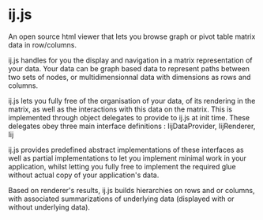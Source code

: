 # ij.js
An open source html viewer that lets you browse graph or pivot table matrix data in row/columns.

ij.js handles for you the display and navigation in a matrix representation of your data. Your data can be graph based data to represent paths between two sets of nodes, or multidimensionnal data with dimensions as rows and columns.

ij.js lets you fully free of the organisation of your data, of its rendering in the matrix, as well as the interactions with this data on the matrix. This is implemented through object delegates to provide to ij.js at init time. These delegates obey three main interface definitions : IijDataProvider, IijRenderer, Iij

ij.js provides predefined abstract implementations of these interfaces as well as partial implementations to let you implement minimal work in your application, whilst letting you fully free to implement the required glue without actual copy of your application's data.

Based on renderer's results, ij.js builds hierarchies on rows and or columns, with associated summarizations of underlying data (displayed with or without underlying data). 

